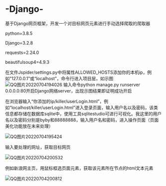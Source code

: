 # -Django-
基于Django网页框架，开发一个对目标网页元素进行手动选择爬取的爬取器

python=3.8.5

Django=3.2.8

requests=2.24.0

beautifulsoup4=4.9.3

在文件Jspider/settings.py中将属性ALLOWED_HOSTS添加你的本机ip，例如“127.0.0.1”或“localhost”，命令行进入项目层，如示图
![QQ图片20220704194026](https://user-images.githubusercontent.com/50491296/177148509-8954a75f-bd64-491a-9056-06e34b8b5646.png)
输入命令python manage.py runserver 0.0.0.0:80开启Django网络server，出现示图结果即证明成功开启

在浏览器输入“你添加的ip/killer/userLogin.html”，例如“localhost/killer/userLogin.html”进入登录页面，输入用户名以及密码，该类信息都存储在数据库sqlite中，使用工具sqlitestudio可进行可视化。我这里的用户名以及密码分别是byby和88888888，输入用户名和密码，进入操作页面（页面美化功能放在未来处理）

![QQ图片20220704195424](https://user-images.githubusercontent.com/50491296/177149750-3af8287c-4ded-4ba6-a5b7-9a94d6c71ae0.png)

输入要处理的网址，获取目标网页

![QQ图片20220704200532](https://user-images.githubusercontent.com/50491296/177151354-18f536dc-fb16-4dc2-a451-74b245af8240.png)

例如新浪网主页，用鼠标框选页面元素，获取该元素所在节点的html文本元素

![QQ图片20220704200812](https://user-images.githubusercontent.com/50491296/177153389-564278fb-d523-416e-836f-1a42a14bf838.png)
